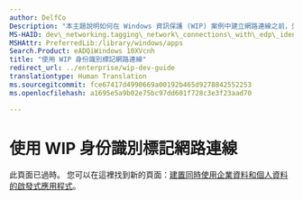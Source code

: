 ```yaml
---
author: DelfCo
Description: "本主題說明如何在 Windows 資訊保護 (WIP) 案例中建立網路連線之前，先建立受保護的對話內容。"
MS-HAID: dev\_networking.tagging\_network\_connections\_with\_edp\_identity
MSHAttr: PreferredLib:/library/windows/apps
Search.Product: eADQiWindows 10XVcnh
title: "使用 WIP 身份識別標記網路連線"
redirect_url: ../enterprise/wip-dev-guide
translationtype: Human Translation
ms.sourcegitcommit: fce67417d4990669a00192b465d9278842552253
ms.openlocfilehash: a1695e5a9b02e75bc97dd601f728c3e3f23aad70

---
```


# 使用 WIP 身份識別標記網路連線

此頁面已過時。 您可以在這裡找到新的頁面：[建置同時使用企業資料和個人資料的啟發式應用程式](../enterprise/wip-dev-guide.md)。



<!--HONumber=Aug16_HO3-->


